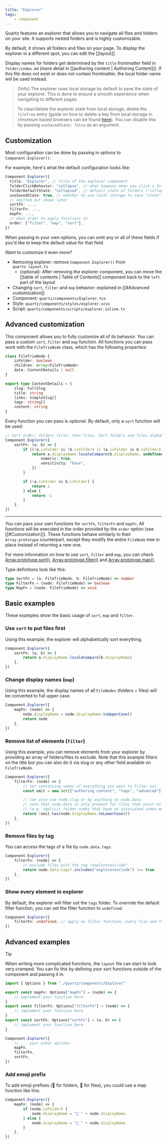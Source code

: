 ```yaml
---
title: "Explorer"
tags:
    - component
---
```


Quartz features an explorer that allows you to navigate all files and folders on your site. It supports nested folders and is highly customizable.

By default, it shows all folders and files on your page. To display the explorer in a different spot, you can edit the [[layout]].

Display names for folders get determined by the `title` frontmatter field in `folder/index.md` (more detail in [[authoring content | Authoring Content]]). If this file does not exist or does not contain frontmatter, the local folder name will be used instead.

> [!info]
> The explorer uses local storage by default to save the state of your explorer. This is done to ensure a smooth experience when navigating to different pages.
>
> To clear/delete the explorer state from local storage, delete the `fileTree` entry (guide on how to delete a key from local storage in chromium based browsers can be found [here](https://docs.devolutions.net/kb/general-knowledge-base/clear-browser-local-storage/clear-chrome-local-storage/)). You can disable this by passing `useSavedState: false` as an argument.

## Customization

Most configuration can be done by passing in options to `Component.Explorer()`.

For example, here's what the default configuration looks like:

```typescript title="quartz.layout.ts"
Component.Explorer({
  title: "Explorer", // title of the explorer component
  folderClickBehavior: "collapse", // what happens when you click a folder ("link" to navigate to folder page on click or "collapse" to collapse folder on click)
  folderDefaultState: "collapsed", // default state of folders ("collapsed" or "open")
  useSavedState: true, // whether to use local storage to save "state" (which folders are opened) of explorer
  // omitted but shown later
  sortFn: ...,
  filterFn: ...,
  mapFn: ...,
  // what order to apply functions in
  order: ["filter", "map", "sort"],
})
```

When passing in your own options, you can omit any or all of these fields if you'd like to keep the default value for that field.

Want to customize it even more?

- Removing explorer: remove `Component.Explorer()` from `quartz.layout.ts`
    - (optional): After removing the explorer component, you can move the [[table of contents | Table of Contents]] component back to the `left` part of the layout
- Changing `sort`, `filter` and `map` behavior: explained in [[#Advanced customization]]
- Component: `quartz/components/Explorer.tsx`
- Style: `quartz/components/styles/explorer.scss`
- Script: `quartz/components/scripts/explorer.inline.ts`

## Advanced customization

This component allows you to fully customize all of its behavior. You can pass a custom `sort`, `filter` and `map` function.
All functions you can pass work with the `FileTrieNode` class, which has the following properties:

```ts title="quartz/components/Explorer.tsx"
class FileTrieNode {
    isFolder: boolean
    children: Array<FileTrieNode>
    data: ContentDetails | null
}
```

```ts title="quartz/plugins/emitters/contentIndex.tsx"
export type ContentDetails = {
    slug: FullSlug
    title: string
    links: SimpleSlug[]
    tags: string[]
    content: string
}
```

Every function you can pass is optional. By default, only a `sort` function will be used:

```ts title="Default sort function"
// Sort order: folders first, then files. Sort folders and files alphabetically
Component.Explorer({
    sortFn: (a, b) => {
        if ((!a.isFolder && !b.isFolder) || (a.isFolder && b.isFolder)) {
            return a.displayName.localeCompare(b.displayName, undefined, {
                numeric: true,
                sensitivity: "base",
            })
        }

        if (!a.isFolder && b.isFolder) {
            return 1
        } else {
            return -1
        }
    },
})
```

---

You can pass your own functions for `sortFn`, `filterFn` and `mapFn`. All functions will be executed in the order provided by the `order` option (see [[#Customization]]). These functions behave similarly to their `Array.prototype` counterpart, except they modify the entire `FileNode` tree in place instead of returning a new one.

For more information on how to use `sort`, `filter` and `map`, you can check [Array.prototype.sort()](https://developer.mozilla.org/en-US/docs/Web/JavaScript/Reference/Global_Objects/Array/sort), [Array.prototype.filter()](https://developer.mozilla.org/en-US/docs/Web/JavaScript/Reference/Global_Objects/Array/filter) and [Array.prototype.map()](https://developer.mozilla.org/en-US/docs/Web/JavaScript/Reference/Global_Objects/Array/map).

Type definitions look like this:

```ts
type SortFn = (a: FileTrieNode, b: FileTrieNode) => number
type FilterFn = (node: FileTrieNode) => boolean
type MapFn = (node: FileTrieNode) => void
```

## Basic examples

These examples show the basic usage of `sort`, `map` and `filter`.

### Use `sort` to put files first

Using this example, the explorer will alphabetically sort everything.

```ts title="quartz.layout.ts"
Component.Explorer({
    sortFn: (a, b) => {
        return a.displayName.localeCompare(b.displayName)
    },
})
```

### Change display names (`map`)

Using this example, the display names of all `FileNodes` (folders + files) will be converted to full upper case.

```ts title="quartz.layout.ts"
Component.Explorer({
    mapFn: (node) => {
        node.displayName = node.displayName.toUpperCase()
        return node
    },
})
```

### Remove list of elements (`filter`)

Using this example, you can remove elements from your explorer by providing an array of folders/files to exclude.
Note that this example filters on the title but you can also do it via slug or any other field available on `FileTrieNode`.

```ts title="quartz.layout.ts"
Component.Explorer({
    filterFn: (node) => {
        // set containing names of everything you want to filter out
        const omit = new Set(["authoring content", "tags", "advanced"])

        // can also use node.slug or by anything on node.data
        // note that node.data is only present for files that exist on disk
        // (e.g. implicit folder nodes that have no associated index.md)
        return !omit.has(node.displayName.toLowerCase())
    },
})
```

### Remove files by tag

You can access the tags of a file by `node.data.tags`.

```ts title="quartz.layout.ts"
Component.Explorer({
    filterFn: (node) => {
        // exclude files with the tag "explorerexclude"
        return node.data.tags?.includes("explorerexclude") !== true
    },
})
```

### Show every element in explorer

By default, the explorer will filter out the `tags` folder.
To override the default filter function, you can set the filter function to `undefined`.

```ts title="quartz.layout.ts"
Component.Explorer({
    filterFn: undefined, // apply no filter function, every file and folder will visible
})
```

## Advanced examples

> [!tip]
> When writing more complicated functions, the `layout` file can start to look very cramped.
> You can fix this by defining your sort functions outside of the component
> and passing it in.
>
> ```ts title="quartz.layout.ts"
> import { Options } from "./quartz/components/Explorer"
>
> export const mapFn: Options["mapFn"] = (node) => {
>     // implement your function here
> }
> export const filterFn: Options["filterFn"] = (node) => {
>     // implement your function here
> }
> export const sortFn: Options["sortFn"] = (a, b) => {
>     // implement your function here
> }
>
> Component.Explorer({
>     // ... your other options
>     mapFn,
>     filterFn,
>     sortFn,
> })
> ```

### Add emoji prefix

To add emoji prefixes (📁 for folders, 📄 for files), you could use a map function like this:

```ts title="quartz.layout.ts"
Component.Explorer({
    mapFn: (node) => {
        if (node.isFolder) {
            node.displayName = "📁 " + node.displayName
        } else {
            node.displayName = "📄 " + node.displayName
        }
    },
})
```
